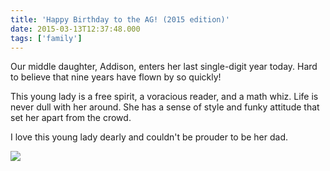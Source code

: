 ```yaml
---
title: 'Happy Birthday to the AG! (2015 edition)'
date: 2015-03-13T12:37:48.000
tags: ['family']
---
```


Our middle daughter, Addison, enters her last single-digit year today. Hard to believe that nine years have flown by so quickly!

This young lady is a free spirit, a voracious reader, and a math whiz. Life is never dull with her around. She has a sense of style and funky attitude that set her apart from the crowd.

I love this young lady dearly and couldn't be prouder to be her dad.

![](/images/2015/ag-and-chris.jpg)
